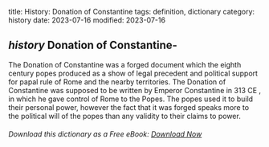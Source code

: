 title: History: Donation of Constantine
tags: definition, dictionary
category: history
date: 2023-07-16
modified: 2023-07-16

## _history_ Donation of Constantine-
The Donation of Constantine was a
forged document which the eighth century popes produced as a show of
legal precedent and political support for papal rule of Rome and the
nearby territories. The Donation of Constantine was supposed to be
written by Emperor Constantine in 313 CE
, in which he gave
control of Rome to the Popes. The popes used it to build their
personal power, however the fact that it was forged speaks more to the
political will of the popes than any validity to their claims to power.


###### Download *this* dictionary as a Free eBook: [Download Now]({static}static/SerfHistoryDictionary.pdf)

